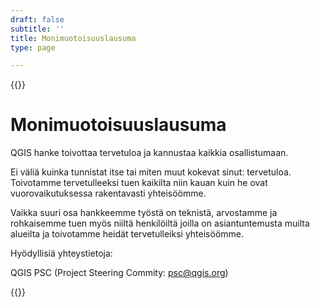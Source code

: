 ```yaml
---
draft: false
subtitle: ''
title: Monimuotoisuuslausuma
type: page

---
```

{{<content-start classes="content narrow" >}}
# Monimuotoisuuslausuma
QGIS hanke toivottaa tervetuloa ja kannustaa kaikkia osallistumaan.

Ei väliä kuinka tunnistat itse tai miten muut kokevat sinut: tervetuloa. Toivotamme tervetulleeksi tuen kaikilta niin kauan kuin he ovat vuorovaikutuksessa rakentavasti yhteisöömme.

Vaikka suuri osa hankkeemme työstä on teknistä, arvostamme ja rohkaisemme tuen myös niiltä henkilöiltä joilla on asiantuntemusta muilta alueilta ja toivotamme heidät tervetulleiksi yhteisöömme.

Hyödyllisiä yhteystietoja:

QGIS PSC (Project Steering Commity: [psc@qgis.org](mailto:psc@qgis.org))

{{<content-end >}}
